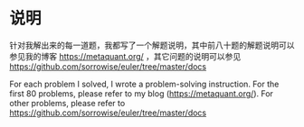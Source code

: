 # 说明

针对我解出来的每一道题，我都写了一个解题说明，其中前八十题的解题说明可以参见我的博客 https://metaquant.org/ ，其它问题的说明可以参见 https://github.com/sorrowise/euler/tree/master/docs

For each problem I solved, I wrote a problem-solving instruction. For the first 80 problems, please refer to my blog (https://metaquant.org/). For other problems, please refer to https://github.com/sorrowise/euler/tree/master/docs
